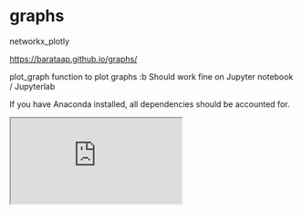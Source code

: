 # graphs
networkx_plotly

https://barataap.github.io/graphs/

plot_graph function to plot graphs :b
Should work fine on Jupyter notebook / Jupyterlab

If you have Anaconda installed, all dependencies should be accounted for.


 <iframe seamless src="http://liacs.leidenuniv.nl/%7epereirabarataap/temp-plot.html" > </iframe>

